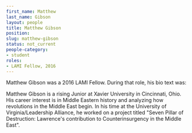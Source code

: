 ```yaml
---
first_name: Matthew
last_name: Gibson
layout: people
title: Matthew Gibson
position:
slug: matthew-gibson
status: not_current
people-category:
- student
roles:
- LAMI Fellow, 2016
---
```

Matthew Gibson was a 2016 LAMI Fellow. During that role, his bio text was:

Matthew Gibson is a rising Junior at Xavier University in Cincinnati, Ohio. His career interest is in Middle Eastern history and analyzing how revolutions in the Middle East begin. In his time at the University of Virginia/Leadership Alliance, he worked on a project titled "Seven Pillar of Destruction: Lawrence's contribution to Counterinsurgency in the Middle East". 
